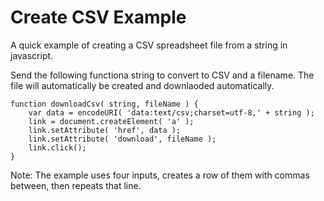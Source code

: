 Create CSV Example
===

A quick example of creating a CSV spreadsheet file from a string in javascript.

Send the following functiona string to convert to CSV and a filename. The file will automatically be created and downlaoded automatically.

```
function downloadCsv( string, fileName ) {  
    var data = encodeURI( 'data:text/csv;charset=utf-8,' + string );
    link = document.createElement( 'a' );
    link.setAttribute( 'href', data );
    link.setAttribute( 'download', fileName );
    link.click();
}
```

Note: The example uses four inputs, creates a row of them with commas between, then repeats that line. 